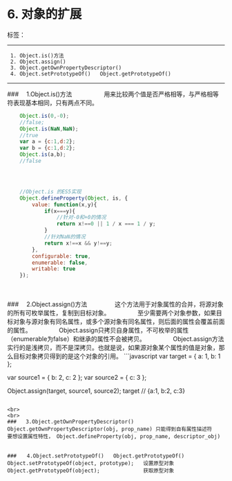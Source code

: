 ﻿# 6. 对象的扩展

标签： 

---

```
 1. Object.is()方法
 2. Object.assign()
 3. Object.getOwnPropertyDescriptor()
 4. Object.setPrototypeOf()   Object.getPrototypeOf()
```
 ---

###　     1.Object.is()方法
　　　　　用来比较两个值是否严格相等，与严格相等符表现基本相同，只有两点不同。
```javascript
    Object.is(0,-0);            
    //false;
    Object.is(NaN,NaN);
    //true
    var a = {c:1,d:2};
    var b = {c:1,d:2};
    Object.is(a,b);
    //false




    //Object.is 的ES5实现
    Object.defineProperty(Object, is, {
    	value: function(x,y){
    		if(x===y){
    			//针对-0和+0的情况
    			return x!==0 || 1 / x === 1 / y;
    		}
    		//针对NaN的情况
    		return x!==x && y!==y;
    	},
    	configurable: true,
 	 	enumerable: false,
  		writable: true
    });
```
<br>
<br>
###　     2.Object.assign()方法
　　　　    这个方法用于对象属性的合并，将源对象的所有可枚举属性，复制到目标对象。
　　　　    至少需要两个对象参数，如果目标对象与源对象有同名属性，或多个源对象有同名属性，则后面的属性会覆盖前面的属性。
　　　　    Object.assign只拷贝自身属性，不可枚举的属性（enumerable为false）和继承的属性不会被拷贝。
　　　　    Object.assign方法实行的是浅拷贝，而不是深拷贝。也就是说，如果源对象某个属性的值是对象，那么目标对象拷贝得到的是这个对象的引用。
```javascript
var target = { a: 1, b: 1 };

var source1 = { b: 2, c: 2 };
var source2 = { c: 3 };

Object.assign(target, source1, source2);
target // {a:1, b:2, c:3}
```

<br>
<br>
###   3.Object.getOwnPropertyDescriptor()
Object.getOwnPropertyDescriptor(obj, prop_name) 只能得到自有属性描述符
要想设置属性特性， Object.defineProperty(obj, prop_name, descriptor_obj)


###　　4.Object.setPrototypeOf()   Object.getPrototypeOf()
Object.setPrototypeOf(object, prototype);   设置原型对象
Object.getPrototypeOf(object);              获取原型对象